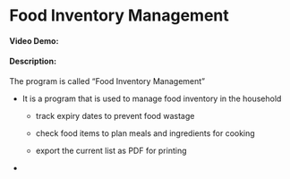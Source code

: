 # Food Inventory Management
#### Video Demo:  <URL HERE>
#### Description:

The program is called “Food Inventory Management”

* It is a program that is used to manage food inventory in the household

    * track expiry dates to prevent food wastage

    * check food items to plan meals and ingredients for cooking

    * export the current list as PDF for printing

* 

